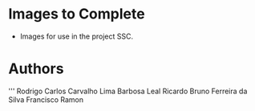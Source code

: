 
# Images to Complete

* Images for use in the project SSC.

# Authors

''' 
Rodrigo Carlos Carvalho Lima Barbosa Leal
Ricardo Bruno Ferreira da Silva
Francisco Ramon